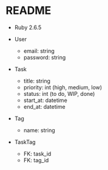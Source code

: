 # README

* Ruby 2.6.5


* User
  * email: string
  * password: string
* Task
  * title: string
  * priority: int (high, medium, low)
  * status: int (to do, WIP, done)
  * start_at: datetime
  * end_at: datetime
* Tag
  * name: string
* TaskTag
  * FK: task_id
  * FK: tag_id